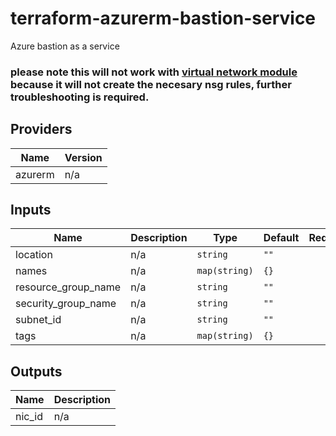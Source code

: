 
# terraform-azurerm-bastion-service
Azure bastion as a service

### please note this will not work with [virtual network module](https://github.com/Azure-Terraform/terraform-azurerm-virtual-network) because it will not create the necesary nsg rules, further troubleshooting is required.

<!--- BEGIN_TF_DOCS --->
## Providers

| Name | Version |
|------|---------|
| azurerm | n/a |

## Inputs

| Name | Description | Type | Default | Required |
|------|-------------|------|---------|:-----:|
| location | n/a | `string` | `""` | no |
| names | n/a | `map(string)` | `{}` | no |
| resource\_group\_name | n/a | `string` | `""` | no |
| security\_group\_name | n/a | `string` | `""` | no |
| subnet\_id | n/a | `string` | `""` | no |
| tags | n/a | `map(string)` | `{}` | no |

## Outputs

| Name | Description |
|------|-------------|
| nic\_id | n/a |
<!--- END_TF_DOCS --->

